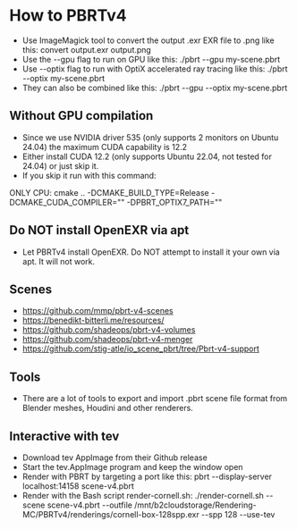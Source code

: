 
# How to PBRTv4

- Use ImageMagick tool to convert the output .exr EXR file to .png like this: convert output.exr output.png
- Use the --gpu flag to run on GPU like this: ./pbrt --gpu my-scene.pbrt
- Use --optix flag to run with OptiX accelerated ray tracing like this: ./pbrt --optix my-scene.pbrt
- They can also be combined like this: ./pbrt --gpu --optix my-scene.pbrt

## Without GPU compilation

- Since we use NVIDIA driver 535 (only supports 2 monitors on Ubuntu 24.04) the maximum CUDA capability is 12.2
- Either install CUDA 12.2 (only supports Ubuntu 22.04, not tested for 24.04) or just skip it.
- If you skip it run with this command:

ONLY CPU: cmake .. -DCMAKE_BUILD_TYPE=Release -DCMAKE_CUDA_COMPILER="" -DPBRT_OPTIX7_PATH=""

## Do NOT install OpenEXR via apt

- Let PBRTv4 install OpenEXR. Do NOT attempt to install it your own via apt. It will not work.


## Scenes
- https://github.com/mmp/pbrt-v4-scenes
- https://benedikt-bitterli.me/resources/
- https://github.com/shadeops/pbrt-v4-volumes
- https://github.com/shadeops/pbrt-v4-menger
- https://github.com/stig-atle/io_scene_pbrt/tree/Pbrt-v4-support

## Tools 

- There are a lot of tools to export and import .pbrt scene file format from Blender meshes, Houdini and other renderers.

## Interactive with tev

- Download tev AppImage from their Github release
- Start the tev.AppImage program and keep the window open
- Render with PBRT by targeting a port like this: pbrt --display-server localhost:14158 scene-v4.pbrt
- Render with the Bash script render-cornell.sh: ./render-cornell.sh --scene scene-v4.pbrt --outfile /mnt/b2cloudstorage/Rendering-MC/PBRTv4/renderings/cornell-box-128spp.exr --spp 128 --use-tev
